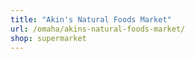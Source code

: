 ```yaml
---
title: "Akin's Natural Foods Market"
url: /omaha/akins-natural-foods-market/
shop: supermarket
---
```

